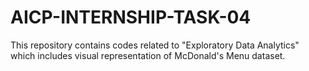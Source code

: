 # AICP-INTERNSHIP-TASK-04
This repository contains codes related to "Exploratory Data Analytics" which includes visual representation of McDonald's Menu dataset.
